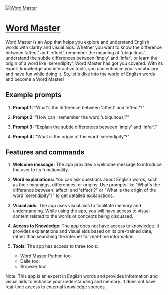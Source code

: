 [![Word Master](https://files.oaiusercontent.com/file-vX7Uzu2epW4Q8p13We5Zo0Tk?se=2123-10-17T16%3A30%3A25Z&sp=r&sv=2021-08-06&sr=b&rscc=max-age%3D31536000%2C%20immutable&rscd=attachment%3B%20filename%3D2d210ba2-0216-40dd-b3af-9d174e98751e.png&sig=uuTmX2nOvKCn5iH%2Bo4jQTZEb8Xu0aqLCNGxfOBGx/SQ%3D)](https://chat.openai.com/g/g-T6DnhiLvn-word-master)

# [Word Master](https://chat.openai.com/g/g-T6DnhiLvn-word-master)

Word Master is an App that helps you explore and understand English words with clarity and visual aids. Whether you want to know the difference between 'affect' and 'effect', remember the meaning of 'ubiquitous', understand the subtle differences between 'imply' and 'infer', or learn the origin of a word like 'serendipity', Word Master has got you covered. With its expert knowledge and interactive tools, you can enhance your vocabulary and have fun while doing it. So, let's dive into the world of English words and become a Word Master!

## Example prompts

1. **Prompt 1:** "What's the difference between 'affect' and 'effect'?"

2. **Prompt 2:** "How can I remember the word 'ubiquitous'?"

3. **Prompt 3:** "Explain the subtle differences between 'imply' and 'infer'."

4. **Prompt 4:** "What is the origin of the word 'serendipity'?"

## Features and commands

1. **Welcome message:** The app provides a welcome message to introduce the user to its functionality. 

2. **Word explanations:** You can ask questions about English words, such as their meanings, differences, or origins. Use prompts like "What's the difference between 'affect' and 'effect'?" or "What is the origin of the word 'serendipity'?" to get detailed explanations.

3. **Visual aids:** The app uses visual aids to facilitate memory and understanding. While using the app, you will have access to visual content related to the words or concepts being discussed.

4. **Access to Knowledge**: The app does not have access to knowledge. It provides explanations and visual aids based on its pre-trained data, rather than searching the internet for real-time information.

5. **Tools**: The app has access to three tools:
   - Word Master Python tool
   - Dalle tool
   - Browser tool

Note: This app is an expert in English words and provides information and visual aids to enhance your understanding and memory. It does not have real-time access to external knowledge sources.